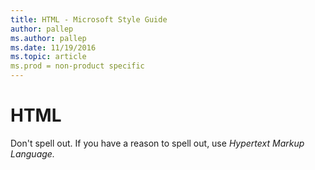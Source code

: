 ```yaml
---
title: HTML - Microsoft Style Guide
author: pallep
ms.author: pallep
ms.date: 11/19/2016
ms.topic: article
ms.prod = non-product specific
---
```


# HTML

Don't spell out. If you have a reason to spell out, use *Hypertext Markup Language.*

